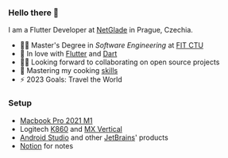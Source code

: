 ### Hello there 👋

I am a Flutter Developer at [NetGlade](https://netglade.com) in Prague, Czechia.

- 👨‍🎓 Master's Degree in _Software Engineering_ at [FIT CTU](https://fit.cvut.cz/en)
- 💙 In love with [Flutter](https://flutter.dev) and [Dart](https://dart.dev)
- 🧑‍💻 Looking forward to collaborating on open source projects
- 🌱 Mastering my cooking [skills](https://instagram.com/napapaney)
- ⚡️ 2023 Goals: Travel the World

### Setup

- [Macbook Pro 2021 M1](https://www.apple.com/macbook-pro-14-and-16)
- Logitech [K860](https://www.logitech.com/en-us/products/keyboards/k860-split-ergonomic.920-009166.html) and [MX Vertical](https://www.logitech.com/en-us/products/mice/mx-vertical-ergonomic-mouse.910-005447.html)
- [Android Studio](https://developer.android.com/studio) and other [JetBrains](https://www.jetbrains.com)' products
- [Notion](https://notion.so) for notes
